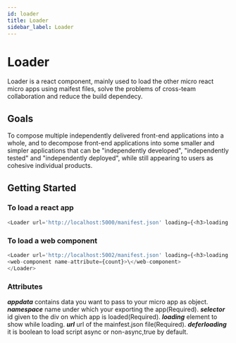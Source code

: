 ```yaml
---
id: loader
title: Loader
sidebar_label: Loader
---
```


# Loader
Loader is a react component, mainly used to load the other micro react micro apps using maifest files, solve the problems of cross-team collaboration and reduce the build dependecy.

## Goals
To compose multiple independently delivered front-end applications into a whole, and to decompose front-end applications into some smaller and simpler applications that can be "independently developed", "independently tested" and "independently deployed", while still appearing to users as cohesive individual products.

## Getting Started

### To load a react app
```javascript
<Loader url='http://localhost:5000/manifest.json' loading={<h3>loading ...</h3>}  appdata= {{"count":count}} namespace='headerApp' selector='headercontainer'/>
```
### To load a web component
```javascript
<Loader url='http://localhost:5002/manifest.json' loading={<h3>loading ...</h3>} namespace='webComponent' selector='webcomponentcount'>
<web-component name-attribute={count}>\</web-component> 
</Loader> 
```

### Attributes 
***appdata*** contains data you want to pass to your micro app as object.
***namespace*** name under which your exporting the app(Required).
***selector*** id given to the div on which app is loaded(Required).
***loading*** element to show while loading.
***url*** url of the mainfest.json file(Required).
***deferloading*** it is boolean to load script async or non-async,true by default.
